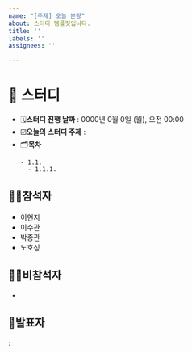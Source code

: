 ```yaml
---
name: "[주제] 오늘 분량"
about: 스터디 템플릿입니다.
title: ''
labels: ''
assignees: ''

---
```


# 📘 스터디
<!--오늘 주제와 관련 링크 및 페이지 남겨주세요-->
- 🗓️**스터디 진행 날짜** : 0000년 0월 0일 (월), 오전 00:00
- ☑️**오늘의 스터디 주제** : 
- 🗂️**목차**
  ```
  - 1.1. 
    - 1.1.1. 
   ```

## 🙆‍♀️참석자
<!--이름 작성해주세요-->
- 이현지
- 이수관
- 박종관
- 노호성

## 🙅‍♀️비참석자
<!--이름(사유) 정리해주세요-->
- 

## 🎤발표자
<!--발표자 이름 작성해주세요-->
:
